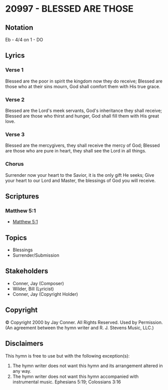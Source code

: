 # 20997 - BLESSED ARE THOSE

## Notation

Eb - 4/4 on 1 - DO

## Lyrics

### Verse 1

Blessed are the poor in spirit the kingdom now they do receive; Blessed are those who at their sins mourn, God shall comfort them with His true grace.

### Verse 2

Blessed are the Lord's meek servants, God's inheritance they shall receive; Blessed are those who thirst and hunger, God shall fill them with His great love.

### Verse 3

Blessed are the mercygivers, they shall receive the mercy of God; Blessed are those who are pure in heart, they shall see the Lord in all things.

### Chorus

Surrender now your heart to the Savior, it is the only gift He seeks; Give your heart to our Lord and Master, the blessings of God you will receive. 


## Scriptures

### Matthew 5:1

- [Matthew 5:1](https://www.biblegateway.com/passage/?search=Matthew%205%3A1)


## Topics

- Blessings
- Surrender/Submission

## Stakeholders

- Conner, Jay (Composer)
- Wilder, Bill (Lyricist)
- Conner, Jay (Copyright Holder)

## Copyright

© Copyright 2000 by Jay Conner. All Rights Reserved. Used by Permission.
(An agreement between the hymn writer and R. J. Stevens Music, LLC.)

## Disclaimers

This hymn is free to use but with the following exception(s):
1. The hymn writer does not want this hymn and its arrangement altered in any way.
2. The hymn writer does not want this hymn accompanied with instrumental music.
Ephesians 5:19; Colossians 3:16

